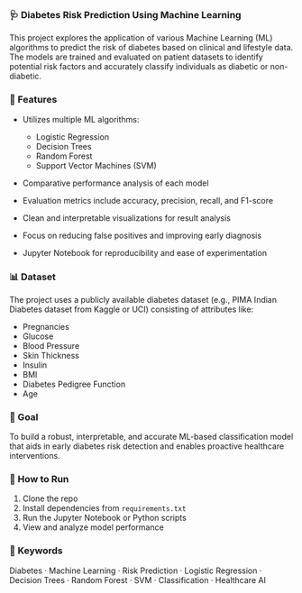 ### 🩺 Diabetes Risk Prediction Using Machine Learning

This project explores the application of various Machine Learning (ML) algorithms to predict the risk of diabetes based on clinical and lifestyle data. The models are trained and evaluated on patient datasets to identify potential risk factors and accurately classify individuals as diabetic or non-diabetic.

### 🚀 Features

* Utilizes multiple ML algorithms:

  * Logistic Regression
  * Decision Trees
  * Random Forest
  * Support Vector Machines (SVM)
* Comparative performance analysis of each model
* Evaluation metrics include accuracy, precision, recall, and F1-score
* Clean and interpretable visualizations for result analysis
* Focus on reducing false positives and improving early diagnosis
* Jupyter Notebook for reproducibility and ease of experimentation

### 📊 Dataset

The project uses a publicly available diabetes dataset (e.g., PIMA Indian Diabetes dataset from Kaggle or UCI) consisting of attributes like:

* Pregnancies
* Glucose
* Blood Pressure
* Skin Thickness
* Insulin
* BMI
* Diabetes Pedigree Function
* Age

### 🎯 Goal

To build a robust, interpretable, and accurate ML-based classification model that aids in early diabetes risk detection and enables proactive healthcare interventions.

### 🧪 How to Run

1. Clone the repo
2. Install dependencies from `requirements.txt`
3. Run the Jupyter Notebook or Python scripts
4. View and analyze model performance



### 🔖 Keywords

Diabetes · Machine Learning · Risk Prediction · Logistic Regression · Decision Trees · Random Forest · SVM · Classification · Healthcare AI


